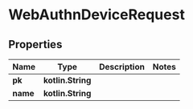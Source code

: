 
# WebAuthnDeviceRequest

## Properties
Name | Type | Description | Notes
------------ | ------------- | ------------- | -------------
**pk** | **kotlin.String** |  | 
**name** | **kotlin.String** |  | 



